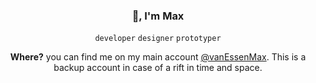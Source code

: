 <h3 align="center">👋, I'm Max</h3>
<p align="center"><code>developer</code> <code>designer</code> <code>prototyper</code></p>
<p align="center"><strong>Where?</strong> you can find me on my main account <a href="https://github.com/vanEssenMax">@vanEssenMax</a>. This is a backup account in case of a rift in time and space. 
